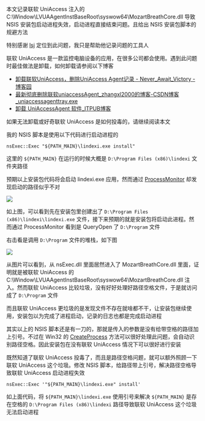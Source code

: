 本文记录联软 UniAccess 注入的 C:\Window\LVUAAgentInstBaseRoot\syswow64\MozartBreathCore.dll 导致 NSIS 安装包启动进程失效，启动进程直接结束问题。且给出 NSIS 安装包脚本的规避方法

<!--more-->


<!-- CreateTime:2023/2/16 17:04:24 -->


<!-- 发布 -->
<!-- 博客 -->

特别感谢 [lsj](https://blog.sdlsj.net) 定位到此问题，我只是帮助他记录问题的工具人

联软 UniAccess 是一款监控电脑设备的应用，在很多公司都会使用。遇到此问题时最佳做法是卸载，如何卸载请参阅以下博客

- [卸载联软UniAccess，删除UniAccess Agent记录 - Never_Await_Victory - 博客园](https://www.cnblogs.com/SuChen1994/p/13905448.html )
- [最新彻底删除联软uniaccessAgent_zhangxl2000的博客-CSDN博客_uniaccessagenttray.exe](https://blog.csdn.net/zhangxl2000/article/details/117084871 )
- [卸载 UniAccessAgent 软件_ITPUB博客](http://blog.itpub.net/26736162/viewspace-2649514/ )

如果无法卸载或好奇联软 UniAccess 是如何投毒的，请继续阅读本文

我的 NSIS 脚本是使用以下代码进行启动进程的

```
nsExec::Exec "${PATH_MAIN}\lindexi.exe install"
```

这里的 `${PATH_MAIN}` 在运行的时候大概是 `D:\Program Files (x86)\lindexi` 文件夹路径

预期以上安装包代码将会启动 lindexi.exe 应用，然而通过 [ProcessMonitor](https://learn.microsoft.com/en-us/sysinternals/downloads/procmon) 却发现启动的路径似乎不对

<!-- ![](image/记联软 UniAccess 导致 NSIS 安装包启动进程失效/记联软 UniAccess 导致 NSIS 安装包启动进程失效0.png) -->

![](http://cdn.lindexi.site/lindexi%2F20232161733498313.jpg)

如上图，可以看到先在安装包里创建出了 `D:\Program Files (x86)\lindexi\lindexi.exe` 文件，接下来预期的就是安装包将启动此进程。然而通过 ProcessMonitor 看到是 QueryOpen 了 `D:\Program` 文件

右击看是调用 `D:\Program` 文件的堆栈，如下图

<!-- ![](image/记联软 UniAccess 导致 NSIS 安装包启动进程失效/记联软 UniAccess 导致 NSIS 安装包启动进程失效1.png) -->

![](http://cdn.lindexi.site/lindexi%2F2023216173894089.jpg)

从图片可以看到，从 nsExec.dll 里面居然进入了 MozartBreathCore.dll 里面，证明就是被联软 UniAccess 的 C:\Window\LVUAAgentInstBaseRoot\syswow64\MozartBreathCore.dll 注入。然而联软 UniAccess 比较垃圾，没有好好处理好路径空格文件，于是就访问成了 `D:\Program` 文件

而且联软 UniAccess 更垃圾的是发现文件不存在就啥都不干，让安装包继续使用，安装包以为完成了进程启动，记录的日志也都是完成启动进程

其实以上的 NSIS 脚本还是有一刀的，那就是传入的参数是没有给带空格的路径加上引号。不过在 Win32 的 [CreateProcess](https://learn.microsoft.com/zh-cn/windows/win32/api/processthreadsapi/nf-processthreadsapi-createprocessw) 方法可以很好处理此问题，会自动识别路径空格。因此安装包在没有联软 UniAccess 情况下可以很好进行安装

既然知道了联软 UniAccess 投毒了，而且是路径空格问题，就可以额外照顾一下联软 UniAccess 这个垃圾。修改 NSIS 脚本，给路径带上引号，解决路径空格导致联软 UniAccess 启动进程失效

```
nsExec::Exec '"${PATH_MAIN}\lindexi.exe" install'
```

如上面代码，将 `${PATH_MAIN}\lindexi.exe` 使用引号来解决 `${PATH_MAIN}` 是存在空格的 `D:\Program Files (x86)\lindexi` 路径导致联软 UniAccess 这个垃圾无法启动进程
